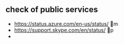 ## check of public services

- https://status.azure.com/en-us/status/  🍵m
- https://support.skype.com/en/status/  💙p
- 
